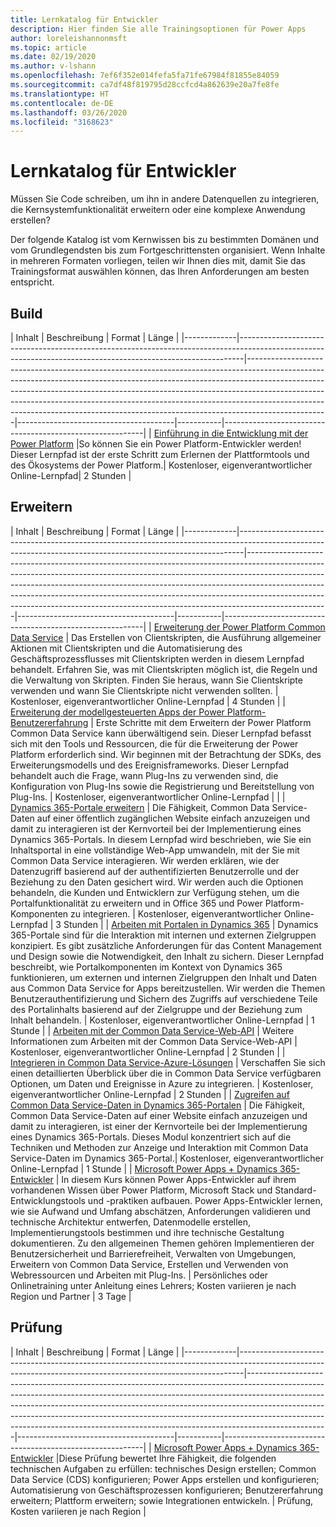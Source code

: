 ```yaml
---
title: Lernkatalog für Entwickler
description: Hier finden Sie alle Trainingsoptionen für Power Apps
author: loreleishannonmsft
ms.topic: article
ms.date: 02/19/2020
ms.author: v-lshann
ms.openlocfilehash: 7ef6f352e014fefa5fa71fe67984f81855e84059
ms.sourcegitcommit: ca7df48f819795d28ccfcd4a862639e20a7fe8fe
ms.translationtype: HT
ms.contentlocale: de-DE
ms.lasthandoff: 03/26/2020
ms.locfileid: "3168623"
---
```

# <a name="developer-learning-catalog"></a>Lernkatalog für Entwickler

Müssen Sie Code schreiben, um ihn in andere Datenquellen zu integrieren, die Kernsystemfunktionalität erweitern oder eine komplexe Anwendung erstellen?

Der folgende Katalog ist vom Kernwissen bis zu bestimmten Domänen und vom Grundlegendsten bis zum Fortgeschrittensten organisiert. Wenn Inhalte in mehreren Formaten vorliegen, teilen wir Ihnen dies mit, damit Sie das Trainingsformat auswählen können, das Ihren Anforderungen am besten entspricht.

## <a name="build"></a>Build<a name="build"></a>
| Inhalt  | Beschreibung     | Format     | Länge    | 
|-------------|-------------------------------------------------------------------------------------------------------------------------------------------------------------|--------------------------------------------------------------------------------------------------------------------------------------------------------------------------------------------------------------------------------------------------------------------------------------------------------------------------------------------------------------------------------------------------------------------------|---------------------------------------|-----------|----------------------------------------------------------|
| [Einführung in die Entwicklung mit der Power Platform](https://docs.microsoft.com/learn/paths/intro-developing-power-platform/) |So können Sie ein Power Platform-Entwickler werden! Dieser Lernpfad ist der erste Schritt zum Erlernen der Plattformtools und des Ökosystems der Power Platform.|  Kostenloser, eigenverantwortlicher Online-Lernpfad|  2 Stunden |
## <a name="extend"></a>Erweitern<a name="extend"></a>
| Inhalt  | Beschreibung     | Format     | Länge    | 
|-------------|-------------------------------------------------------------------------------------------------------------------------------------------------------------|--------------------------------------------------------------------------------------------------------------------------------------------------------------------------------------------------------------------------------------------------------------------------------------------------------------------------------------------------------------------------------------------------------------------------|---------------------------------------|-----------|----------------------------------------------------------|
| [Erweiterung der Power Platform Common Data Service](https://docs.microsoft.com/learn/paths/extend-power-platform-model-driven-app/)                  | Das Erstellen von Clientskripten, die Ausführung allgemeiner Aktionen mit Clientskripten und die Automatisierung des Geschäftsprozessflusses mit Clientskripten werden in diesem Lernpfad behandelt. Erfahren Sie, was mit Clientskripten möglich ist, die Regeln und die Verwaltung von Skripten. Finden Sie heraus, wann Sie Clientskripte verwenden und wann Sie Clientskripte nicht verwenden sollten.  | Kostenloser, eigenverantwortlicher Online-Lernpfad                                          | 4 Stunden |
| [Erweiterung der modellgesteuerten Apps der Power Platform-Benutzererfahrung](https://docs.microsoft.com/learn/paths/extend-power-platform-common-data-service/) | Erste Schritte mit dem Erweitern der Power Platform Common Data Service kann überwältigend sein. Dieser Lernpfad befasst sich mit den Tools und Ressourcen, die für die Erweiterung der Power Platform erforderlich sind. Wir beginnen mit der Betrachtung der SDKs, des Erweiterungsmodells und des Ereignisframeworks. Dieser Lernpfad behandelt auch die Frage, wann Plug-Ins zu verwenden sind, die Konfiguration von Plug-Ins sowie die Registrierung und Bereitstellung von Plug-Ins.  | Kostenloser, eigenverantwortlicher Online-Lernpfad                                          |         |
| [Dynamics 365-Portale erweitern](https://docs.microsoft.com/learn/paths/extend-dynamics-365-portals/)                                                  | Die Fähigkeit, Common Data Service-Daten auf einer öffentlich zugänglichen Website einfach anzuzeigen und damit zu interagieren ist der Kernvorteil bei der Implementierung eines Dynamics 365-Portals. In diesem Lernpfad wird beschrieben, wie Sie ein Inhaltsportal in eine vollständige Web-App umwandeln, mit der Sie mit Common Data Service interagieren. Wir werden erklären, wie der Datenzugriff basierend auf der authentifizierten Benutzerrolle und der Beziehung zu den Daten gesichert wird. Wir werden auch die Optionen behandeln, die Kunden und Entwicklern zur Verfügung stehen, um die Portalfunktionalität zu erweitern und in Office 365 und Power Platform-Komponenten zu integrieren.    | Kostenloser, eigenverantwortlicher Online-Lernpfad                                          | 3 Stunden |
| [Arbeiten mit Portalen in Dynamics 365](https://docs.microsoft.com/learn/paths/work-with-portals-in-dynamics-365/)                                      | Dynamics 365-Portale sind für die Interaktion mit internen und externen Zielgruppen konzipiert. Es gibt zusätzliche Anforderungen für das Content Management und Design sowie die Notwendigkeit, den Inhalt zu sichern. Dieser Lernpfad beschreibt, wie Portalkomponenten im Kontext von Dynamics 365 funktionieren, um externen und internen Zielgruppen den Inhalt und Daten aus Common Data Service for Apps bereitzustellen. Wir werden die Themen Benutzerauthentifizierung und Sichern des Zugriffs auf verschiedene Teile des Portalinhalts basierend auf der Zielgruppe und der Beziehung zum Inhalt behandeln.  | Kostenloser, eigenverantwortlicher Online-Lernpfad                                          | 1 Stunde  |
| [Arbeiten mit der Common Data Service-Web-API](https://docs.microsoft.com/learn/modules/common-data-service-web-api/)                                      | Weitere Informationen zum Arbeiten mit der Common Data Service-Web-API   | Kostenloser, eigenverantwortlicher Online-Lernpfad                                          | 2 Stunden |
| [Integrieren in Common Data Service-Azure-Lösungen](https://docs.microsoft.com/learn/modules/integrate-common-data-service-azure-solutions/)            | Verschaffen Sie sich einen detaillierten Überblick über die in Common Data Service verfügbaren Optionen, um Daten und Ereignisse in Azure zu integrieren.   | Kostenloser, eigenverantwortlicher Online-Lernpfad                                          | 2 Stunden |
| [Zugreifen auf Common Data Service-Daten in Dynamics 365-Portalen](https://docs.microsoft.com/learn/modules/access-common-data-service-dynamics-365/)        | Die Fähigkeit, Common Data Service-Daten auf einer Website einfach anzuzeigen und damit zu interagieren, ist einer der Kernvorteile bei der Implementierung eines Dynamics 365-Portals. Dieses Modul konzentriert sich auf die Techniken und Methoden zur Anzeige und Interaktion mit Common Data Service-Daten im Dynamics 365-Portal.| Kostenloser, eigenverantwortlicher Online-Lernpfad                                          | 1 Stunde  |
| [Microsoft Power Apps + Dynamics 365-Entwickler](https://docs.microsoft.com/learn/certifications/courses/mb-400t00)                             | In diesem Kurs können Power Apps-Entwickler auf ihrem vorhandenen Wissen über Power Platform, Microsoft Stack und Standard-Entwicklungstools und -praktiken aufbauen. Power Apps-Entwickler lernen, wie sie Aufwand und Umfang abschätzen, Anforderungen validieren und technische Architektur entwerfen, Datenmodelle erstellen, Implementierungstools bestimmen und ihre technische Gestaltung dokumentieren. Zu den allgemeinen Themen gehören Implementieren der Benutzersicherheit und Barrierefreiheit, Verwalten von Umgebungen, Erweitern von Common Data Service, Erstellen und Verwenden von Webressourcen und Arbeiten mit Plug-Ins. | Persönliches oder Onlinetraining unter Anleitung eines Lehrers; Kosten variieren je nach Region und Partner | 3 Tage  |
## <a name="exam"></a>Prüfung<a name="exam"></a>
| Inhalt  | Beschreibung     | Format     | Länge    | 
|-------------|-------------------------------------------------------------------------------------------------------------------------------------------------------------|--------------------------------------------------------------------------------------------------------------------------------------------------------------------------------------------------------------------------------------------------------------------------------------------------------------------------------------------------------------------------------------------------------------------------|---------------------------------------|-----------|----------------------------------------------------------|
| [Microsoft Power Apps + Dynamics 365-Entwickler](https://docs.microsoft.com/learn/certifications/exams/mb-400) |Diese Prüfung bewertet Ihre Fähigkeit, die folgenden technischen Aufgaben zu erfüllen: technisches Design erstellen; Common Data Service (CDS) konfigurieren; Power Apps erstellen und konfigurieren; Automatisierung von Geschäftsprozessen konfigurieren; Benutzererfahrung erweitern; Plattform erweitern; sowie Integrationen entwickeln. |  Prüfung, Kosten variieren je nach Region |
